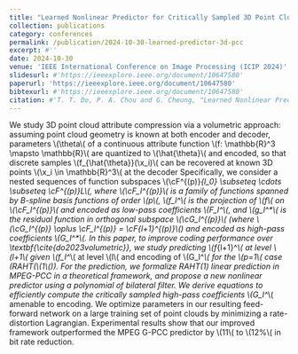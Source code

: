 ```yaml
---
title: "Learned Nonlinear Predictor for Critically Sampled 3D Point Cloud Attribute Compression"
collection: publications
category: conferences
permalink: /publication/2024-10-30-learned-predictor-3d-pcc
excerpt: #''
date: 2024-10-30
venue: 'IEEE International Conference on Image Processing (ICIP 2024)'
slidesurl: #'https://ieeexplore.ieee.org/document/10647580'
paperurl: 'https://ieeexplore.ieee.org/document/10647580'
bibtexurl: #'https://ieeexplore.ieee.org/document/10647580'
citation: #'T. T. Do, P. A. Chou and G. Cheung, "Learned Nonlinear Predictor for Critically Sampled 3D Point Cloud Attribute Compression," 2024 IEEE International Conference on Image Processing (ICIP), Abu Dhabi, United Arab Emirates, 2024, pp. 3299-3305, doi: 10.1109/ICIP51287.2024.10647580.'
---
```

We study 3D point cloud attribute compression via a volumetric approach: assuming point cloud geometry is known at both encoder and decoder, parameters \\(\theta\\( of a continuous attribute function \\(f: \mathbb{R}^3 \mapsto \mathbb{R}\\( are quantized to \\(\hat{\theta}\\( and encoded, so that discrete samples \\(f_{\hat{\theta}}(\x_i)\\( can be recovered at known 3D points \\(\x_i \in \mathbb{R}^3\\( at the decoder Specifically, we consider a nested sequences of function subspaces \\(\cF^{(p)}_{l_0} \subseteq \cdots \subseteq \cF^{(p)}_L\\(, where \\(\cF_l^{(p)}\\( is a family of functions spanned by B-spline basis functions of order \\(p\\(, \\(f_l^*\\( is the projection of \\(f\\( on \\(\cF_l^{(p)}\\( and encoded as low-pass coefficients \\(F_l^*\\(, and \\(g_l^*\\( is the residual function in orthogonal subspace \\(\cG_l^{(p)}\\( (where \\(\cG_l^{(p)} \oplus \cF_l^{(p)} = \cF_{l+1}^{(p)}\\() and encoded as high-pass coefficients \\(G_l^*\\(. In this paper, to improve coding performance over \textbf{\cite{do2023volumetric}}, we study predicting \\(f_{l+1}^*\\( at level \\(l+1\\( given \\(f_l^*\\( at level \\(l\\( and encoding of \\(G_l^*\\( for the \\(p=1\\( case (RAHT(\\(1\\()). For the prediction, we formalize RAHT(1) linear prediction in MPEG-PCC in a theoretical framework, and propose a new nonlinear predictor using a polynomial of bilateral filter. We derive equations to efficiently compute the critically sampled high-pass coefficients \\(G_l^*\\( amenable to encoding. We optimize parameters in our resulting feed-forward network on a large training set of point clouds by minimizing a rate-distortion Lagrangian. Experimental results show that our improved framework outperformed the MPEG G-PCC predictor by \\(11\\( to \\(12\%\\( in bit rate reduction.